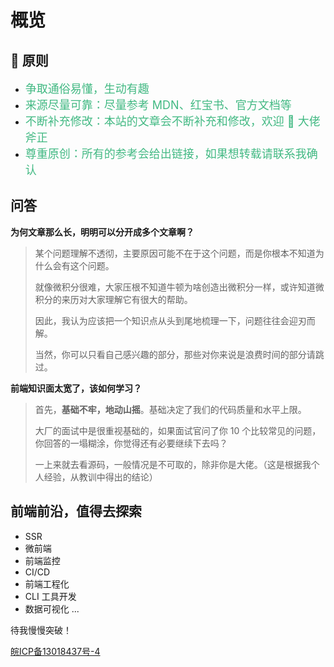 # 概览

## 📣 原则

- <span style="color: #42b983; font-size: 18px; padding-top: 6px;">争取通俗易懂，生动有趣</span>
- <span style="color: #42b983; font-size: 18px; padding-top: 6px;">来源尽量可靠：尽量参考 MDN、红宝书、官方文档等</span>
- <span style="color: #42b983; font-size: 18px; padding-top: 6px;">不断补充修改：本站的文章会不断补充和修改，欢迎 👏 大佬斧正</span>
- <span style="color: #42b983; font-size: 18px; padding-top: 6px;">尊重原创：所有的参考会给出链接，如果想转载请联系我确认</span>

## 问答

**为何文章那么长，明明可以分开成多个文章啊？**

> 某个问题理解不透彻，主要原因可能不在于这个问题，而是你根本不知道为什么会有这个问题。
>
> 就像微积分很难，大家压根不知道牛顿为啥创造出微积分一样，或许知道微积分的来历对大家理解它有很大的帮助。
>
> 因此，我认为应该把一个知识点从头到尾地梳理一下，问题往往会迎刃而解。
>
> 当然，你可以只看自己感兴趣的部分，那些对你来说是浪费时间的部分请跳过。

**前端知识面太宽了，该如何学习？**

> 首先，**基础不牢，地动山摇**。基础决定了我们的代码质量和水平上限。
>
> 大厂的面试中是很重视基础的，如果面试官问了你 10 个比较常见的问题，你回答的一塌糊涂，你觉得还有必要继续下去吗？
>
> 一上来就去看源码，一般情况是不可取的，除非你是大佬。（这是根据我个人经验，从教训中得出的结论）

## 前端前沿，值得去探索

- SSR
- 微前端
- 前端监控
- CI/CD
- 前端工程化
- CLI 工具开发
- 数据可视化
  ...

待我慢慢突破！

[皖ICP备13018437号-4](https://beian.miit.gov.cn/)
